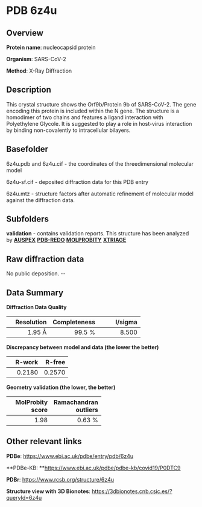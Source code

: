 # PDB 6z4u

## Overview

**Protein name**: nucleocapsid protein

**Organism**: SARS-CoV-2

**Method**: X-Ray Diffraction

## Description

This crystal structure shows the Orf9b/Protein 9b of SARS-CoV-2. The gene encoding this protein is included within the N gene. The structure is a homodimer of two chains and features a ligand interaction with Polyethylene Glycole. It is suggested to play a role in host-virus interaction by binding non-covalently to intracellular bilayers.

## Basefolder

6z4u.pdb and 6z4u.cif - the coordinates of the threedimensional molecular model

6z4u-sf.cif - deposited diffraction data for this PDB entry

6z4u.mtz - structure factors after automatic refinement of molecular model against the diffraction data.

## Subfolders





**validation** - contains validation reports. This structure has been analyzed by [**AUSPEX**](https://github.com/thorn-lab/coronavirus_structural_task_force/tree/master/pdb/nucleocapsid_protein/SARS-CoV-2/6z4u/validation/auspex) [**PDB-REDO**](https://github.com/thorn-lab/coronavirus_structural_task_force/tree/master/pdb/nucleocapsid_protein/SARS-CoV-2/6z4u/validation/pdb-redo) [**MOLPROBITY**](https://github.com/thorn-lab/coronavirus_structural_task_force/tree/master/pdb/nucleocapsid_protein/SARS-CoV-2/6z4u/validation/molprobity) [**XTRIAGE**](https://github.com/thorn-lab/coronavirus_structural_task_force/blob/master/pdb/nucleocapsid_protein/SARS-CoV-2/6z4u/validation/Xtriage_output.log)  



## Raw diffraction data

No public deposition. --<br> 

## Data Summary
**Diffraction Data Quality**

|   | Resolution | Completeness| I/sigma |
|---|-------------:|----------------:|--------------:|
|   |1.95 Å|99.5  %|<img width=50/>8.500|

**Discrepancy between model and data (the lower the better)**

|   | **R-work**| **R-free**   
|---|-------------:|----------------:|           
||  0.2180|  0.2570|

**Geometry validation (the lower, the better)**

|   |**MolProbity<br>score**| **Ramachandran<br>outliers** 
|---|-------------:|----------------:|
||  1.98|  0.63 %|

 

 



## Other relevant links 
**PDBe**:  https://www.ebi.ac.uk/pdbe/entry/pdb/6z4u

**PDBe-KB: **https://www.ebi.ac.uk/pdbe/pdbe-kb/covid19/P0DTC9 
 
**PDBr**: https://www.rcsb.org/structure/6z4u 

**Structure view with 3D Bionotes**: https://3dbionotes.cnb.csic.es/?queryId=6z4u

